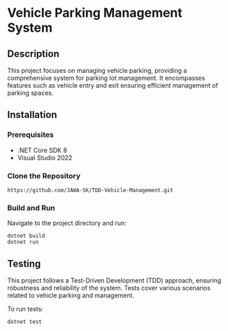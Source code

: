 
# Vehicle Parking Management System

## Description

This project focuses on managing vehicle parking, providing a comprehensive system for parking lot management. It encompasses features such as vehicle entry and exit ensuring efficient management of parking spaces.

## Installation

### Prerequisites

- .NET Core SDK 8
-  Visual Studio 2022

### Clone the Repository

```
https://github.com/JAWA-SK/TDD-Vehicle-Management.git
```

### Build and Run

Navigate to the project directory and run:

```
dotnet build
dotnet run
```

## Testing

This project follows a Test-Driven Development (TDD) approach, ensuring robustness and reliability of the system. Tests cover various scenarios related to vehicle parking and management.

To run tests:

```
dotnet test
```
